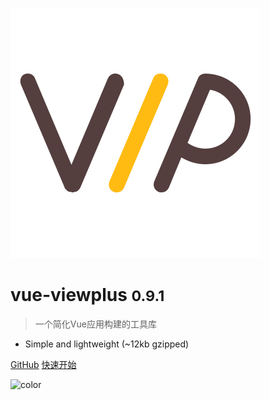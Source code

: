 ![logo](_media/logo.svg)

# vue-viewplus <small>0.9.1</small>

> 一个简化Vue应用构建的工具库

* Simple and lightweight (~12kb gzipped)

[GitHub](https://github.com/Jiiiiiin/vue-viewplus)
[快速开始](quickstart.md)

<!-- 背景色 -->

![color](#f0f0f0)
